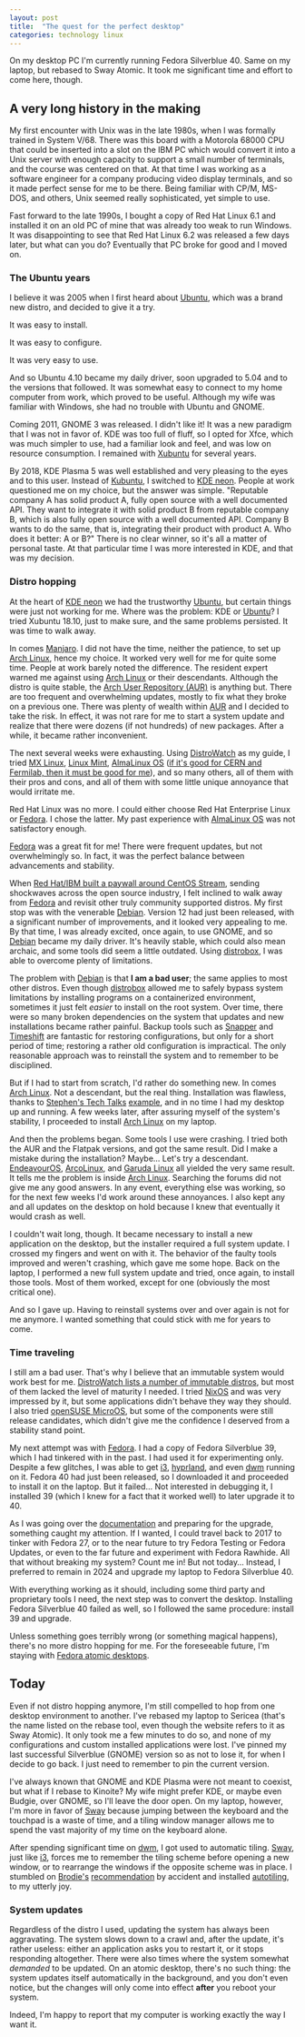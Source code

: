 ```yaml
---
layout: post
title:  "The quest for the perfect desktop"
categories: technology linux
---
```

On my desktop PC I'm currently running Fedora Silverblue 40. Same on my laptop, but rebased to Sway Atomic. It took me significant time and effort to come here, though.

## A very long history in the making

My first encounter with Unix was in the late 1980s, when I was formally trained in System V/68. There was this board with a Motorola 68000 CPU that could be inserted into a slot on the IBM PC which would convert it into a Unix server with enough capacity to support a small number of terminals, and the course was centered on that. At that time I was working as a software engineer for a company producing video display terminals, and so it made perfect sense for me to be there. Being familiar with CP/M, MS-DOS, and others, Unix seemed really sophisticated, yet simple to use.

Fast forward to the late 1990s, I bought a copy of Red Hat Linux 6.1 and installed it on an old PC of mine that was already too weak to run Windows. It was disappointing to see that Red Hat Linux 6.2 was released a few days later, but what can you do? Eventually that PC broke for good and I moved on.

### The Ubuntu years

I believe it was 2005 when I first heard about [Ubuntu][ubuntu], which was a brand new distro, and decided to give it a try.

It was easy to install.

It was easy to configure.

It was very easy to use.

And so Ubuntu 4.10 became my daily driver, soon upgraded to 5.04 and to the versions that followed. It was somewhat easy to connect to my home computer from work, which proved to be useful. Although my wife was familiar with Windows, she had no trouble with Ubuntu and GNOME.

Coming 2011, GNOME 3 was released. I didn't like it! It was a new paradigm that I was not in favor of. KDE was too full of fluff, so I opted for Xfce, which was much simpler to use, had a familiar look and feel, and was low on resource consumption. I remained with [Xubuntu][xubuntu] for several years.

By 2018, KDE Plasma 5 was well established and very pleasing to the eyes and to this user. Instead of [Kubuntu][kubuntu], I switched to [KDE neon][neon]. People at work questioned me on my choice, but the answer was simple. "Reputable company A has solid product A, fully open source with a well documented API. They want to integrate it with solid product B from reputable company B, which is also fully open source with a well documented API. Company B wants to do the same, that is, integrating their product with product A. Who does it better: A or B?" There is no clear winner, so it's all a matter of personal taste. At that particular time I was more interested in KDE, and that was my decision.

### Distro hopping

At the heart of [KDE neon][neon] we had the trustworthy [Ubuntu][ubuntu], but certain things were just not working for me. Where was the problem: KDE or [Ubuntu][ubuntu]? I tried Xubuntu 18.10, just to make sure, and the same problems persisted. It was time to walk away.

In comes [Manjaro][manjaro]. I did not have the time, neither the patience, to set up [Arch Linux][arch], hence my choice. It worked very well for me for quite some time. People at work barely noted the difference. The resident expert warned me against using [Arch Linux][arch] or their descendants. Although the distro is quite stable, the [Arch User Repository (AUR)][aur] is anything but. There are too frequent and overwhelming updates, mostly to fix what they broke on a previous one. There was plenty of wealth within [AUR][aur] and I decided to take the risk. In effect, it was not rare for me to start a system update and realize that there were dozens (if not hundreds) of new packages. After a while, it became rather inconvenient.

The next several weeks were exhausting. Using [DistroWatch][distrowatch] as my guide, I tried [MX Linux][mx], [Linux Mint][mint], [AlmaLinux OS][alma] ([if it's good for CERN and Fermilab, then it must be good for me][cern]), and so many others, all of them with their pros and cons, and all of them with some little unique annoyance that would irritate me.

Red Hat Linux was no more. I could either choose Red Hat Enterprise Linux or [Fedora][fedora]. I chose the latter. My past experience with [AlmaLinux OS][alma] was not satisfactory enough.

[Fedora][fedora] was a great fit for me! There were frequent updates, but not overwhelmingly so. In fact, it was the perfect balance between advancements and stability.

When [Red Hat/IBM built a paywall around CentOS Stream][centos], sending shockwaves across the open source industry, I felt inclined to walk away from [Fedora][fedora] and revisit other truly community supported distros. My first stop was with the venerable [Debian][debian]. Version 12 had just been released, with a significant number of improvements, and it looked very appealing to me. By that time, I was already excited, once again, to use GNOME, and so [Debian][debian] became my daily driver. It's heavily stable, which could also mean archaic, and some tools did seem a little outdated. Using [distrobox][dbox], I was able to overcome plenty of limitations.

The problem with [Debian][debian] is that **I am a bad user**; the same applies to most other distros. Even though [distrobox][dbox] allowed me to safely bypass system limitations by installing programs on a containerized environment, sometimes it just felt *easier* to install on the root system. Over time, there were so many broken dependencies on the system that updates and new installations became rather painful. Backup tools such as [Snapper][snapper] and [Timeshift][timeshift] are fantastic for restoring configurations, but only for a short period of time; restoring a rather old configuration is impractical. The only reasonable approach was to reinstall the system and to remember to be disciplined.

But if I had to start from scratch, I'd rather do something new. In comes [Arch Linux][arch]. Not a descendant, but the real thing. Installation was flawless, thanks to [Stephen's Tech Talks][stt] [example][guide], and in no time I had my desktop up and running. A few weeks later, after assuring myself of the system's stability, I proceeded to install [Arch Linux][arch] on my laptop.

And then the problems began. Some tools I use were crashing. I tried both the AUR and the Flatpak versions, and got the same result. Did I make a mistake during the installation? Maybe… Let's try a descendant. [EndeavourOS][endeavouros], [ArcoLinux][arco], and [Garuda Linux][garuda] all yielded the very same result. It tells me the problem is inside [Arch Linux][arch]. Searching the forums did not give me any good answers. In any event, everything else was working, so for the next few weeks I'd work around these annoyances. I also kept any and all updates on the desktop on hold because I knew that eventually it would crash as well.

I couldn't wait long, though. It became necessary to install a new application on the desktop, but the installer required a full system update. I crossed my fingers and went on with it. The behavior of the faulty tools improved and weren't crashing, which gave me some hope. Back on the laptop, I performed a new full system update and tried, once again, to install those tools. Most of them worked, except for one (obviously the most critical one).

And so I gave up. Having to reinstall systems over and over again is not for me anymore. I wanted something that could stick with me for years to come.

### Time traveling

I still am a bad user. That's why I believe that an immutable system would work best for me. [DistroWatch lists a number of immutable distros][immutable], but most of them lacked the level of maturity I needed. I tried [NixOS][nixos] and was very impressed by it, but some applications didn't behave they way they should. I also tried [openSUSE MicroOS][microos], but some of the components were still release candidates, which didn't give me the confidence I deserved from a stability stand point.

My next attempt was with [Fedora][fedora]. I had a copy of Fedora Silverblue 39, which I had tinkered with in the past. I had used it for experimenting only. Despite a few glitches, I was able to get [i3][i3wm], [hyprland][hypr], and even [dwm][suckless] running on it. Fedora 40 had just been released, so I downloaded it and proceeded to install it on the laptop. But it failed… Not interested in debugging it, I installed 39 (which I knew for a fact that it worked well) to later upgrade it to 40.

As I was going over the [documentation][upgrade] and preparing for the upgrade, something caught my attention. If I wanted, I could travel back to 2017 to tinker with Fedora 27, or to the near future to try Fedora Testing or Fedora Updates, or even to the far future and experiment with Fedora Rawhide. All that without breaking my system? Count me in! But not today… Instead, I preferred to remain in 2024 and upgrade my laptop to Fedora Silverblue 40.

With everything working as it should, including some third party and proprietary tools I need, the next step was to convert the desktop. Installing Fedora Silverblue 40 failed as well, so I followed the same procedure: install 39 and upgrade.

Unless something goes terribly wrong (or something magical happens), there's no more distro hopping for me. For the foreseeable future, I'm staying with [Fedora atomic desktops][fedora].

## Today

Even if not distro hopping anymore, I'm still compelled to hop from one desktop environment to another. I've rebased my laptop to Sericea (that's the name listed on the rebase tool, even though the website refers to it as Sway Atomic). It only took me a few minutes to do so, and none of my configurations and custom installed applications were lost. I've pinned my last successful Silverblue (GNOME) version so as not to lose it, for when I decide to go back. I just need to remember to pin the current version.

I've always known that GNOME and KDE Plasma were not meant to coexist, but what if I rebase to Kinoite? My wife might prefer KDE, or maybe even Budgie, over GNOME, so I'll leave the door open. On my laptop, however, I'm more in favor of [Sway][sway] because jumping between the keyboard and the touchpad is a waste of time, and a tiling window manager allows me to spend the vast majority of my time on the keyboard alone.

After spending significant time on [dwm][suckless], I got used to automatic tiling. [Sway][sway], just like [i3][i3wm], forces me to remember the tiling scheme before opening a new window, or to rearrange the windows if the opposite scheme was in place. I stumbled on [Brodie's][brodie] [recommendation][recommend] by accident and installed [autotiling][auto], to my utterly joy.

### System updates

Regardless of the distro I used, updating the system has always been aggravating. The system slows down to a crawl and, after the update, it's rather useless: either an application asks you to restart it, or it stops responding altogether. There were also times where the system somewhat *demanded* to be updated. On an atomic desktop, there's no such thing: the system updates itself automatically in the background, and you don't even notice, but the changes will only come into effect **after** you reboot your system.

Indeed, I'm happy to report that my computer is working exactly the way I want it.

[alma]: https://almalinux.org/
[arch]: https://archlinux.org/
[arco]: https://arcolinux.com/
[aur]: https://aur.archlinux.org/
[auto]: https://github.com/nwg-piotr/autotiling
[brodie]: https://www.youtube.com/channel/UCld68syR8Wi-GY_n4CaoJGA
[centos]: https://www.servethehome.com/ibm-red-hat-puts-rhel-source-behind-paywall/
[cern]: https://www.businesswire.com/news/home/20230413005066/en/AlmaLinux-to-be-Used-by-CERN-and-Fermilab-in-Groundbreaking-Physics-Experiments
[dbox]: https://distrobox.it/
[debian]: https://www.debian.org/
[distrowatch]: https://distrowatch.com/
[endeavouros]: https://endeavouros.com/
[fedora]: https://fedoraproject.org/
[garuda]: https://garudalinux.org/
[guide]: https://www.youtube.com/watch?v=zQQN3Pj4K0Y
[hypr]: https://hyprland.org/
[i3wm]: https://i3wm.org/
[immutable]: https://distrowatch.com/search.php?category=Immutable#simple
[kubuntu]: https://kubuntu.org/
[manjaro]: https://manjaro.org/
[microos]: https://microos.opensuse.org/
[mint]: https://www.linuxmint.com/
[mx]: https://mxlinux.org/
[neon]: https://neon.kde.org/
[nixos]: https://nixos.org/
[recommend]: https://www.youtube.com/watch?v=xCqPgQ-Vh3E
[snapper]: https://github.com/openSUSE/snapper
[stt]: https://www.youtube.com/channel/UCw5X5HfFVvErNL6-e0ol50g
[suckless]: https://dwm.suckless.org/
[sway]: https://swaywm.org/
[timeshift]: https://github.com/linuxmint/timeshift
[ubuntu]: https://ubuntu.com/
[upgrade]: https://docs.fedoraproject.org/en-US/fedora-silverblue/updates-upgrades-rollbacks/
[xubuntu]: https://xubuntu.org/
